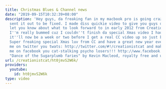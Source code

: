 ```yaml
---
title: Christmas Blues & Channel news
date: "2019-09-15T10:32:39+08:00"
description: 'Hey guys, da freaking fan in my macbook pro is going crazy and so I
  sent it out to be fixed. I made diss quickie video to give you guys da scoop and
  let you know about what to look forward to in early 2012 from Creationist Cat Ministries.
  I''m really bummed cuz I couldn''t finish da special Xmas video I had planned and
  it''ll now be a week or two before I get a real CC video up so just bare wid me!
  Super freaking special Xmas luv from CC and have a great new year everybody!!! follow
  me on twitter you twats: http://twitter.com/#!/creationistcat and make friends wid
  me on facebook you cat-stalking psycho losers!!! http://www.facebook.com/#!/profile.php?id=100002430513992
  "Dance of the Sugarplumb faries" by Kevin Macleod, royalty free and used with permission.'
url: /creationistcat/ht0jmvS2W6k/
providers:
  youtube:
    id: ht0jmvS2W6k
type: video
---
```

